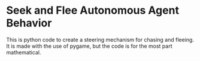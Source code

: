 # Seek and Flee Autonomous Agent Behavior

This is python code to create a steering mechanism for chasing and fleeing. It is made with the use of pygame, but the code is for the most part mathematical.
